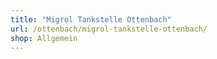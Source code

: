 ```yaml
---
title: "Migrol Tankstelle Ottenbach"
url: /ottenbach/migrol-tankstelle-ottenbach/
shop: Allgemein
---
```


